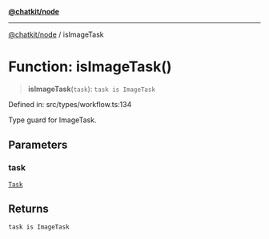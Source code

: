 [**@chatkit/node**](../README.md)

***

[@chatkit/node](../README.md) / isImageTask

# Function: isImageTask()

> **isImageTask**(`task`): `task is ImageTask`

Defined in: src/types/workflow.ts:134

Type guard for ImageTask.

## Parameters

### task

[`Task`](../type-aliases/Task.md)

## Returns

`task is ImageTask`

